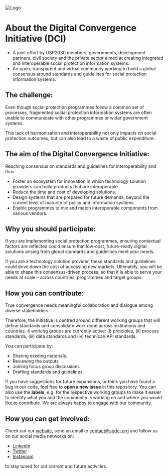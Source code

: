 

![Logo](https://sp-convergence.org/wp-content/uploads/2021/11/cropped-Logotipo1-3.png)

# About the Digital Convergence Initiative (DCI)

- A joint effort by USP2030 members, governments, development partners, civil society and the private sector aimed at creating integrated and interoperable social protection information systems.
- An open, transparent and virtual community working to build a global consensus around standards and guidelines for social protection information systems.

## The challenge:

Even though social protection programmes follow a common set of processes, fragmented social protection information systems are often unable to communicate with other programmes or wider government systems.

This lack of harmonisation and interoperability not only impacts on social protection outcomes, but can also lead to a
waste of public expenditure.

## The aim of the Digital Convergence Initiative:

Reaching consensus on standards and guidelines for interoperability and thus

- Foster an ecosystem for innovation in which technology solution providers can build products that are interoperable.
- Reduce the time and cost of developing solutions.
- Design systems that are prepared for future demands, beyond the current level of maturity of policy and information systems.
- Enable programmes to mix and match interoperable components from various vendors.

## Why you should participate:

If you are implementing social protection programmes, ensuring contextual factors are reflected could ensure that low-cost, future-ready digital solutions arising from global standards and guidelines meet your needs.

If you are a technology solution provider, these standards and guidelines could drive down the cost of accessing new markets. Ultimately, you will be able to shape this consensus-driven process, so that it is able to serve your needs at scale – across countries, programmes and target groups.

## How you can contribute:

True convergence needs meaningful collaboration and dialogue among diverse stakeholders.

Therefore, the initiative is centred around different working groups that will define standards and consolidate work done across institutions and countries. 4 working groups are currently active: (i) principles, (ii) process standards, (iii) data standards and (iv) technical/ API standards.

You can participate by:
- Sharing existing materials.
- Reviewing the outputs
- Joining focus group discussions
- Drafting standards and guidelines

If you have suggestions for future expansions, or think you have found a bug in our code, feel free to **open a new issue** in this repository.
You can also use the **labels**, e.g. for the respective working groups to make it easier to identify what you and the community is working on and where you would like to contribute.
We are always happy to engage with our community.

## How you can get involved:

Check out our [website](https://spdci.org/),
send an email to contact@spdci.org and follow us on our social media networks on:

- [LinkedIn](https://www.linkedin.com/company/digital-convergence-initiative)
- [Twitter](https://twitter.com/sp_convergence)
- [Instagram](https://www.instagram.com/sp_dci/)

to stay tuned for our current and future activities.

